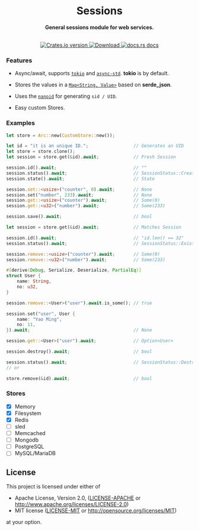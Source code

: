 <h1 align="center">Sessions</h1>
<div align="center">
  <p><strong>General sessions module for web services.</strong></p>
</div>

<br />

<div align="center">
  <!-- Crates version -->
  <a href="https://crates.io/crates/sessions">
    <img src="https://img.shields.io/crates/v/sessions.svg?style=flat-square"
    alt="Crates.io version" />
  </a>
  <!-- Downloads -->
  <a href="https://crates.io/crates/sessions">
    <img src="https://img.shields.io/crates/d/sessions.svg?style=flat-square"
      alt="Download" />
  </a>
  <!-- docs.rs docs -->
  <a href="https://docs.rs/sessions">
    <img src="https://img.shields.io/badge/docs-latest-blue.svg?style=flat-square"
      alt="docs.rs docs" />
  </a>
</div>

### Features

- Async/await, supports [`tokio`](https://tokio.rs) and [`async-std`](https://async.rs/).
  **tokio** is by default.

- Stores the values in a [`Map<String, Value>`](https://docs.rs/serde_json/latest/serde_json/map/index.html) based on **serde_json**.

- Uses the [`nanoid`](https://docs.rs/nanoid) for generating `sid / UID`.

- Easy custom Stores.

### Examples

```rust
let store = Arc::new(CustomStore::new());

let id = "it is an unique ID.";                 // Generates an UID
let store = store.clone();
let session = store.get(&id).await;             // Fresh Session

session.id().await;                             // ""
session.status().await;                         // SessionStatus::Created
session.state().await;                          // State

session.set::<usize>("counter", 0).await;       // None
session.set("number", 233).await;               // None
session.get::<usize>("counter").await;          // Some(0)
session.get::<u32>("number").await;             // Some(233)

session.save().await;                           // bool

let session = store.get(&id).await;             // Matches Session

session.id().await;                             // "id.len() == 32"
session.status().await;                         // SessionStatus::Existed

session.remove::<usize>("counter").await;       // Some(0)
session.remove::<u32>("number").await;          // Some(233)

#[derive(Debug, Serialize, Deserialize, PartialEq)]
struct User {
    name: String,
    no: u32,
}

session.remove::<User>("user").await.is_some(); // true

session.set("user", User {
    name: "Yao Ming",
    no: 11,
}).await;                                       // None

session.get::<User>("user").await;              // Option<User>

session.destroy().await;                        // bool

session.status().await;                         // SessionStatus::Destroyed
// or

store.remove(&id).await;                        // bool
```

### Stores

- [x] Memory
- [x] Filesystem
- [x] Redis
- [ ] sled
- [ ] Memcached
- [ ] Mongodb
- [ ] PostgreSQL
- [ ] MySQL/MariaDB

## License

This project is licensed under either of

- Apache License, Version 2.0, ([LICENSE-APACHE](LICENSE-APACHE) or
  http://www.apache.org/licenses/LICENSE-2.0)
- MIT license ([LICENSE-MIT](LICENSE-MIT) or
  http://opensource.org/licenses/MIT)

at your option.
